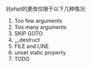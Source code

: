对phpt的更改仅限于以下几种情况:

1. Too few arguments
2. Too many arguments
3. SKIP GOTO
4. __destruct
5. FILE and LINE
6. unset static property
7. TODO

